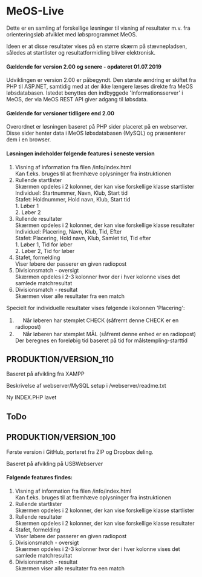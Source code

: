 # MeOS-Live

Dette er en samling af forskellige løsninger til visning af resultater m.v.
fra orienteringsløb afviklet med løbsprogrammet MeOS.

Ideen er at disse resultater vises på en større skærm på stævnepladsen, således
at startlister og resultatformidling bliver elektronisk.

#### Gældende for version 2.00 og senere - opdateret 01.07.2019
Udviklingen er version 2.00 er påbegyndt. Den største ændring er skiftet fra PHP til ASP.NET, samtidig med at der ikke længere læses direkte fra MeOS løbsdatabasen. Istedet benyttes den indbyggede 'Informationsserver' i MeOS, der via MeOS REST API giver adgang til løbsdata.

#### Gældende for versioner tidligere end 2.00
Overordnet er løsningen baseret på PHP sider placeret på en webserver. Disse sider henter
data i MeOS løbsdatabasen (MySQL) og præsenterer dem i en browser.

#### Løsningen indeholder følgende features i seneste version
1.  Visning af information fra filen /info/index.html
    <br>Kan f.eks. bruges til at fremhæve oplysninger fra instruktionen
2.  Rullende startlister
    <br>Skærmen opdeles i 2 kolonner, der kan vise forskellige klasse startlister
    <br>Individuel: Startnummer, Navn, Klub, Start tid
    <br>Stafet:     Holdnummer, Hold navn, Klub, Start tid
                    <br>1. Løber 1
                    <br>2. Løber 2    
3.  Rullende resultater
    <br>Skærmen opdeles i 2 kolonner, der kan vise forskellige klasse resultater
    <br>Individuel: Placering, Navn, Klub, Tid, Efter
    <br>Stafet:     Placering, Hold navn, Klub, Samlet tid, Tid efter
                    <br>1. Løber 1, Tid for løber
                    <br>2. Løber 2, Tid for løber                
4.  Stafet, formelding
    <br>Viser løbere der passerer en given radiopost
5.  Divisionsmatch - oversigt
    <br>Skærmen opdeles i 2-3 kolonner hvor der i hver kolonne vises det samlede matchresultat
6.  Divisionsmatch - resultat
    <br>Skærmen viser alle resultater fra een match
	
Specielt for individuelle resultater vises følgende i kolonnen 'Placering':
1.  <img src="https://github.com/P0lle/MeOS_Live/blob/master/udvikling/version_110/check.png" width="16">		Når løberen har stemplet CHECK (såfremt denne CHECK er en radiopost)
2.  <img src="https://github.com/P0lle/MeOS_Live/blob/master/udvikling/version_110/finish.png" width="16">		Når løberen har stemplet MÅL (såfremt denne enhed er en radiopost)
		<br>Der beregnes en foreløbig tid baseret på tid for målstempling-starttid
	
## PRODUKTION/VERSION_110
Baseret på afvikling fra XAMPP

Beskrivelse af webserver/MySQL setup i /webserver/readme.txt

Ny INDEX.PHP lavet

## ToDo


## PRODUKTION/VERSION_100
Første version i GitHub, porteret fra ZIP og Dropbox deling.

Baseret på afvikling på USBWebserver

#### Følgende features findes:
1.  Visning af information fra filen /info/index.html
    <br>Kan f.eks. bruges til at fremhæve oplysninger fra instruktionen
2.  Rullende startlister
    <br>Skærmen opdeles i 2 kolonner, der kan vise forskellige klasse startlister
3.  Rullende resultater
    <br>Skærmen opdeles i 2 kolonner, der kan vise forskellige klasse resultater
4.  Stafet, formelding
    <br>Viser løbere der passerer en given radiopost
5.  Divisionsmatch - oversigt
    <br>Skærmen opdeles i 2-3 kolonner hvor der i hver kolonne vises det samlede matchresultat
6.  Divisionsmatch - resultat
    <br>Skærmen viser alle resultater fra een match
